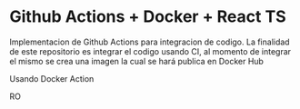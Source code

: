 # Github Actions + Docker + React TS

Implementacion de Github Actions para integracion de codigo.
La finalidad de este repositorio es integrar el codigo usando CI, al momento de integrar el mismo se crea una imagen la cual se hará publica en Docker Hub

Usando Docker Action

RO


